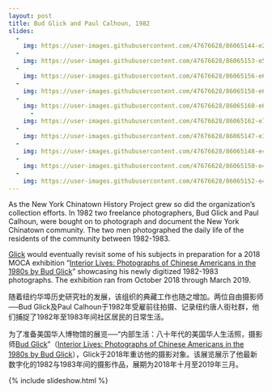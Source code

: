 ```yaml
---
layout: post
title: Bud Glick and Paul Calhoun, 1982  
slides:
  -
    img: https://user-images.githubusercontent.com/47676628/86065144-e28e4480-ba3c-11ea-8521-5fd0ebaa63e6.jpg
  -
    img: https://user-images.githubusercontent.com/47676628/86065153-e5893500-ba3c-11ea-9ff7-d7f296deb378.jpg
  -
    img: https://user-images.githubusercontent.com/47676628/86065156-e621cb80-ba3c-11ea-8ad9-3283c3db1700.jpg
  -
    img: https://user-images.githubusercontent.com/47676628/86065158-e621cb80-ba3c-11ea-993a-19b4df8b669f.jpg
  -
    img: https://user-images.githubusercontent.com/47676628/86065160-e6ba6200-ba3c-11ea-999f-0fb929962113.jpg
      -
    img: https://user-images.githubusercontent.com/47676628/86065162-e752f880-ba3c-11ea-9d38-e211a99d8f3b.jpg
  -
    img: https://user-images.githubusercontent.com/47676628/86065147-e3bf7180-ba3c-11ea-8baa-63100c1ae878.jpg
  -
    img: https://user-images.githubusercontent.com/47676628/86065148-e4580800-ba3c-11ea-9a0b-0ce0f68d31ef.jpg
  -
    img: https://user-images.githubusercontent.com/47676628/86065150-e4580800-ba3c-11ea-8cb7-9fca3178b25a.jpg
  -
    img: https://user-images.githubusercontent.com/47676628/86065152-e4f09e80-ba3c-11ea-9faa-686ba92cbe42.jpg
---
```


As the New York Chinatown History Project grew so did the organization’s collection efforts.  In 1982 two freelance photographers, Bud Glick and Paul Calhoun, were bought on to photograph and document the New York Chinatown community.   The two men photographed the daily life of the residents of the community between 1982-1983.   

[Glick](http://budglickphoto.com/new-york-chinatown/) would eventually revisit some of his subjects in preparation for a 2018 MOCA exhibition “[Interior Lives: Photographs of Chinese Americans in the 1980s by Bud Glick](http://www.mocanyc.org/exhibitions/bud_glick)” showcasing his newly digitized 1982-1983 photographs.  The exhibition ran from October 2018 through March 2019.  

随着纽约华埠历史研究社的发展，该组织的典藏工作也随之增加。两位自由摄影师──Bud Glick及Paul Calhoun于1982年受雇前往拍摄、记录纽约唐人街社群，他们捕捉了1982年至1983年间社区居民的日常生活。

为了准备美国华人博物馆的展览──“内部生活：八十年代的美国华人生活照，摄影师[Bud Glick](http://budglickphoto.com/new-york-chinatown/)”（[Interior Lives: Photographs of Chinese Americans in the 1980s by Bud Glick](http://www.mocanyc.org/exhibitions/bud_glick)），Glick于2018年重访他的摄影对象。该展览展示了他最新数字化的1982与1983年间的摄影作品，展期为2018年十月至2019年三月。

{% include slideshow.html %}


